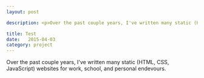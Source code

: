 ```yaml
---
layout: post

description: <p>Over the past couple years, I've written many static (HTML, CSS, JavaScript) websites for work, school, and personal endevours.</p> <p>Looking back at some of these websites, I'm kind of horrified at the way I wrote markup (almost as if it was a foreign language that needed 3 lines of comments to explain what was happening... ha). Now that I've learned best practices, it's easy to say "wow, why did I do it like that?"</p>

title: Test
date:   2015-04-03
category: project
---
```


Over the past couple years, I've written many static (HTML, CSS, JavaScript) websites for work, school, and personal endevours.
